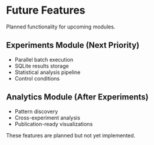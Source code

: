 # Future Features

Planned functionality for upcoming modules.

## Experiments Module (Next Priority)
- Parallel batch execution
- SQLite results storage
- Statistical analysis pipeline
- Control conditions

## Analytics Module (After Experiments)
- Pattern discovery
- Cross-experiment analysis
- Publication-ready visualizations

These features are planned but not yet implemented.
